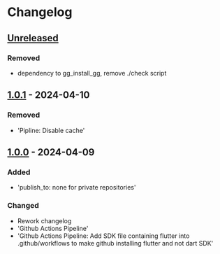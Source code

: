 # Changelog

## [Unreleased]

### Removed

- dependency to gg\_install\_gg, remove ./check script

## [1.0.1] - 2024-04-10

### Removed

- 'Pipline: Disable cache'

## [1.0.0] - 2024-04-09

### Added

- 'publish\_to: none for private repositories'

### Changed

- Rework changelog
- 'Github Actions Pipeline'
- 'Github Actions Pipeline: Add SDK file containing flutter into .github/workflows to make github installing flutter and not dart SDK'

[Unreleased]: https://github.com/inlavigo/gg_supply_chain/compare/1.0.1...HEAD
[1.0.1]: https://github.com/inlavigo/gg_supply_chain/compare/1.0.0...1.0.1
[1.0.0]: https://github.com/inlavigo/gg_supply_chain/tag/%tag
